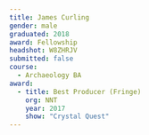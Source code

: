 ```yaml
---
title: James Curling
gender: male
graduated: 2018
award: Fellowship
headshot: W8ZHRJV
submitted: false
course:
  - Archaeology BA
award:
  - title: Best Producer (Fringe)
    org: NNT
    year: 2017 
    show: "Crystal Quest"
---
```


